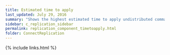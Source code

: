 ```yaml
---
title: Estimated time to apply
last_updated: July 29, 2016
summary: "Shows the highest estimated time to apply undistributed commands."
sidebar: c_replication_sidebar
permalink: replication_component_timetoapply.html
folder: ConnectReplication
---
```




{% include links.html %}
